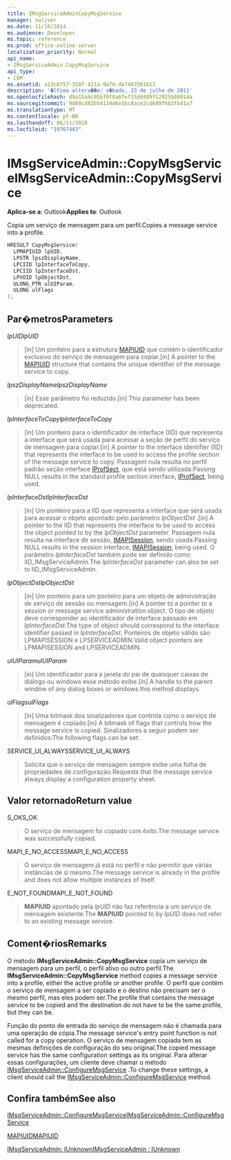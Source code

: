 ```yaml
---
title: IMsgServiceAdminCopyMsgService
manager: soliver
ms.date: 11/16/2014
ms.audience: Developer
ms.topic: reference
ms.prod: office-online-server
localization_priority: Normal
api_name:
- IMsgServiceAdmin.CopyMsgService
api_type:
- COM
ms.assetid: a13c6757-358f-421a-9a76-de7483501613
description: '�ltima altera��o: s�bado, 23 de julho de 2011'
ms.openlocfilehash: d9a15abc05bf0f0a6fef35dd489f12925b88014a
ms.sourcegitcommit: 9d60cd82b5413446e5bc8ace2cd689f683fb41a7
ms.translationtype: MT
ms.contentlocale: pt-BR
ms.lasthandoff: 06/11/2018
ms.locfileid: "19767483"
---
```

# <a name="imsgserviceadmincopymsgservice"></a><span data-ttu-id="7f928-103">IMsgServiceAdmin::CopyMsgService</span><span class="sxs-lookup"><span data-stu-id="7f928-103">IMsgServiceAdmin::CopyMsgService</span></span>

  
  
<span data-ttu-id="7f928-104">**Aplica-se a**: Outlook</span><span class="sxs-lookup"><span data-stu-id="7f928-104">**Applies to**: Outlook</span></span> 
  
<span data-ttu-id="7f928-105">Copia um serviço de mensagem para um perfil.</span><span class="sxs-lookup"><span data-stu-id="7f928-105">Copies a message service into a profile.</span></span> 
  
```cpp
HRESULT CopyMsgService(
  LPMAPIUID lpUID,
  LPSTR lpszDisplayName,
  LPCIID lpInterfaceToCopy,
  LPCIID lpInterfaceDst,
  LPVOID lpObjectDst,
  ULONG_PTR ulUIParam,
  ULONG ulFlags
);
```

## <a name="parameters"></a><span data-ttu-id="7f928-106">Par�metros</span><span class="sxs-lookup"><span data-stu-id="7f928-106">Parameters</span></span>

 <span data-ttu-id="7f928-107">_lpUID_</span><span class="sxs-lookup"><span data-stu-id="7f928-107">_lpUID_</span></span>
  
> <span data-ttu-id="7f928-108">[in] Um ponteiro para a estrutura [MAPIUID](mapiuid.md) que contém o identificador exclusivo do serviço de mensagem para copiar.</span><span class="sxs-lookup"><span data-stu-id="7f928-108">[in] A pointer to the [MAPIUID](mapiuid.md) structure that contains the unique identifier of the message service to copy.</span></span> 
    
 <span data-ttu-id="7f928-109">_lpszDisplayName_</span><span class="sxs-lookup"><span data-stu-id="7f928-109">_lpszDisplayName_</span></span>
  
> <span data-ttu-id="7f928-110">[in] Esse parâmetro foi reduzido.</span><span class="sxs-lookup"><span data-stu-id="7f928-110">[in] This parameter has been deprecated.</span></span> 
    
 <span data-ttu-id="7f928-111">_lpInterfaceToCopy_</span><span class="sxs-lookup"><span data-stu-id="7f928-111">_lpInterfaceToCopy_</span></span>
  
> <span data-ttu-id="7f928-112">[in] Um ponteiro para o identificador de interface (IID) que representa a interface que será usada para acessar a seção de perfil do serviço de mensagem para copiar.</span><span class="sxs-lookup"><span data-stu-id="7f928-112">[in] A pointer to the interface identifier (IID) that represents the interface to be used to access the profile section of the message service to copy.</span></span> <span data-ttu-id="7f928-113">Passagem nula resulta no perfil padrão seção interface [IProfSect](iprofsectimapiprop.md), que está sendo utilizada.</span><span class="sxs-lookup"><span data-stu-id="7f928-113">Passing NULL results in the standard profile section interface, [IProfSect](iprofsectimapiprop.md), being used.</span></span>
    
 <span data-ttu-id="7f928-114">_lpInterfaceDst_</span><span class="sxs-lookup"><span data-stu-id="7f928-114">_lpInterfaceDst_</span></span>
  
> <span data-ttu-id="7f928-115">[in] Um ponteiro para a IID que representa a interface que será usada para acessar o objeto apontado pelo parâmetro _lpObjectDst_ .</span><span class="sxs-lookup"><span data-stu-id="7f928-115">[in] A pointer to the IID that represents the interface to be used to access the object pointed to by the  _lpObjectDst_ parameter.</span></span> <span data-ttu-id="7f928-116">Passagem nula resulta na interface de sessão, [IMAPISession](imapisessioniunknown.md), sendo usada.</span><span class="sxs-lookup"><span data-stu-id="7f928-116">Passing NULL results in the session interface, [IMAPISession](imapisessioniunknown.md), being used.</span></span> <span data-ttu-id="7f928-117">O parâmetro _lpInterfaceDst_ também pode ser definido como IID_IMsgServiceAdmin.</span><span class="sxs-lookup"><span data-stu-id="7f928-117">The  _lpInterfaceDst_ parameter can also be set to IID_IMsgServiceAdmin.</span></span> 
    
 <span data-ttu-id="7f928-118">_lpObjectDst_</span><span class="sxs-lookup"><span data-stu-id="7f928-118">_lpObjectDst_</span></span>
  
> <span data-ttu-id="7f928-119">[in] Um ponteiro para um ponteiro para um objeto de administração de serviço de sessão ou mensagem.</span><span class="sxs-lookup"><span data-stu-id="7f928-119">[in] A pointer to a pointer to a session or message service administration object.</span></span> <span data-ttu-id="7f928-120">O tipo de objeto deve corresponder ao identificador de interface passado em _lpInterfaceDst_.</span><span class="sxs-lookup"><span data-stu-id="7f928-120">The type of object should correspond to the interface identifier passed in  _lpInterfaceDst_.</span></span> <span data-ttu-id="7f928-121">Ponteiros de objeto válido são LPMAPISESSION e LPSERVICEADMIN.</span><span class="sxs-lookup"><span data-stu-id="7f928-121">Valid object pointers are LPMAPISESSION and LPSERVICEADMIN.</span></span>
    
 <span data-ttu-id="7f928-122">_ulUIParam_</span><span class="sxs-lookup"><span data-stu-id="7f928-122">_ulUIParam_</span></span>
  
> <span data-ttu-id="7f928-123">[in] Um identificador para a janela do pai de quaisquer caixas de diálogo ou windows esse método exibe.</span><span class="sxs-lookup"><span data-stu-id="7f928-123">[in] A handle to the parent window of any dialog boxes or windows this method displays.</span></span>
    
 <span data-ttu-id="7f928-124">_ulFlags_</span><span class="sxs-lookup"><span data-stu-id="7f928-124">_ulFlags_</span></span>
  
> <span data-ttu-id="7f928-125">[in] Uma bitmask dos sinalizadores que controla como o serviço de mensagem é copiado.</span><span class="sxs-lookup"><span data-stu-id="7f928-125">[in] A bitmask of flags that controls how the message service is copied.</span></span> <span data-ttu-id="7f928-126">Sinalizadores a seguir podem ser definidos:</span><span class="sxs-lookup"><span data-stu-id="7f928-126">The following flags can be set:</span></span>
    
<span data-ttu-id="7f928-127">SERVICE_UI_ALWAYS</span><span class="sxs-lookup"><span data-stu-id="7f928-127">SERVICE_UI_ALWAYS</span></span> 
  
> <span data-ttu-id="7f928-128">Solicita que o serviço de mensagem sempre exibe uma folha de propriedades de configuração.</span><span class="sxs-lookup"><span data-stu-id="7f928-128">Requests that the message service always display a configuration property sheet.</span></span>
    
## <a name="return-value"></a><span data-ttu-id="7f928-129">Valor retornado</span><span class="sxs-lookup"><span data-stu-id="7f928-129">Return value</span></span>

<span data-ttu-id="7f928-130">S_OK</span><span class="sxs-lookup"><span data-stu-id="7f928-130">S_OK</span></span> 
  
> <span data-ttu-id="7f928-131">O serviço de mensagem foi copiado com êxito.</span><span class="sxs-lookup"><span data-stu-id="7f928-131">The message service was successfully copied.</span></span>
    
<span data-ttu-id="7f928-132">MAPI_E_NO_ACCESS</span><span class="sxs-lookup"><span data-stu-id="7f928-132">MAPI_E_NO_ACCESS</span></span> 
  
> <span data-ttu-id="7f928-133">O serviço de mensagem já está no perfil e não permitir que várias instâncias de si mesmo.</span><span class="sxs-lookup"><span data-stu-id="7f928-133">The message service is already in the profile and does not allow multiple instances of itself.</span></span>
    
<span data-ttu-id="7f928-134">E_NOT_FOUND</span><span class="sxs-lookup"><span data-stu-id="7f928-134">MAPI_E_NOT_FOUND</span></span> 
  
> <span data-ttu-id="7f928-135">**MAPIUID** apontado pela _lpUID_ não faz referência a um serviço de mensagem existente.</span><span class="sxs-lookup"><span data-stu-id="7f928-135">The **MAPIUID** pointed to by  _lpUID_ does not refer to an existing message service.</span></span> 
    
## <a name="remarks"></a><span data-ttu-id="7f928-136">Coment�rios</span><span class="sxs-lookup"><span data-stu-id="7f928-136">Remarks</span></span>

<span data-ttu-id="7f928-137">O método **IMsgServiceAdmin::CopyMsgService** copia um serviço de mensagem para um perfil, o perfil ativo ou outro perfil.</span><span class="sxs-lookup"><span data-stu-id="7f928-137">The **IMsgServiceAdmin::CopyMsgService** method copies a message service into a profile, either the active profile or another profile.</span></span> <span data-ttu-id="7f928-138">O perfil que contém o serviço de mensagem a ser copiado e o destino não precisam ser o mesmo perfil, mas eles podem ser.</span><span class="sxs-lookup"><span data-stu-id="7f928-138">The profile that contains the message service to be copied and the destination do not have to be the same profile, but they can be.</span></span> 
  
<span data-ttu-id="7f928-139">Função do ponto de entrada do serviço de mensagem não é chamada para uma operação de cópia.</span><span class="sxs-lookup"><span data-stu-id="7f928-139">The message service's entry point function is not called for a copy operation.</span></span> <span data-ttu-id="7f928-140">O serviço de mensagem copiada tem as mesmas definições de configuração do seu original.</span><span class="sxs-lookup"><span data-stu-id="7f928-140">The copied message service has the same configuration settings as its original.</span></span> <span data-ttu-id="7f928-141">Para alterar essas configurações, um cliente deve chamar o método [IMsgServiceAdmin::ConfigureMsgService](imsgserviceadmin-configuremsgservice.md) .</span><span class="sxs-lookup"><span data-stu-id="7f928-141">To change these settings, a client should call the [IMsgServiceAdmin::ConfigureMsgService](imsgserviceadmin-configuremsgservice.md) method.</span></span> 
  
## <a name="see-also"></a><span data-ttu-id="7f928-142">Confira também</span><span class="sxs-lookup"><span data-stu-id="7f928-142">See also</span></span>



[<span data-ttu-id="7f928-143">IMsgServiceAdmin::ConfigureMsgService</span><span class="sxs-lookup"><span data-stu-id="7f928-143">IMsgServiceAdmin::ConfigureMsgService</span></span>](imsgserviceadmin-configuremsgservice.md)
  
[<span data-ttu-id="7f928-144">MAPIUID</span><span class="sxs-lookup"><span data-stu-id="7f928-144">MAPIUID</span></span>](mapiuid.md)
  
[<span data-ttu-id="7f928-145">IMsgServiceAdmin: IUnknown</span><span class="sxs-lookup"><span data-stu-id="7f928-145">IMsgServiceAdmin : IUnknown</span></span>](imsgserviceadminiunknown.md)

